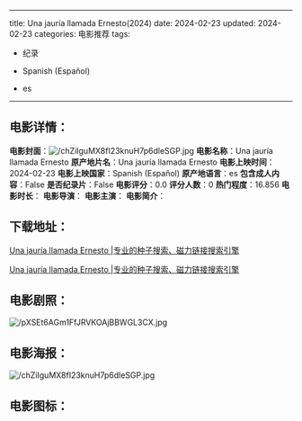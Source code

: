 
---
title: Una jauría llamada Ernesto(2024)
date: 2024-02-23
updated: 2024-02-23
categories: 电影推荐
tags:
- 纪录

- Spanish (Español)
- es
---


> 

## **电影详情**：

**电影封面**：<img src="https://image.tmdb.org/t/p/w200/chZiIguMX8fI23knuH7p6dleSGP.jpg" alt="/chZiIguMX8fI23knuH7p6dleSGP.jpg" title="/chZiIguMX8fI23knuH7p6dleSGP.jpg">
**电影名称**：Una jauría llamada Ernesto
**原产地片名**：Una jauría llamada Ernesto
**电影上映时间**：2024-02-23
**电影上映国家**：Spanish (Español)
**原产地语言**：es
**包含成人内容**：False
**是否纪录片**：False
**电影评分**：0.0
**评分人数**：0
**热门程度**：16.856
**电影时长**：
**电影导演**：
**电影主演**：
**电影简介**：

## **下载地址**：
[Una jauría llamada Ernesto |专业的种子搜索、磁力链接搜索引擎](https://movie.amd794.com:2083/?search=Una%20jaur%C3%ADa%20llamada%20Ernesto&ordering=&mode=match_phrase&page_size=10&page=1)

[Una jauría llamada Ernesto |专业的种子搜索、磁力链接搜索引擎](https://movie.amd794.com:2083/?search=Una%20jaur%C3%ADa%20llamada%20Ernesto&ordering=&mode=match_phrase&page_size=10&page=1)
 

## **电影剧照**：
<img src="https://image.tmdb.org/t/p/original/pXSEt6AGm1FfJRVKOAjBBWGL3CX.jpg" alt="/pXSEt6AGm1FfJRVKOAjBBWGL3CX.jpg" title="/pXSEt6AGm1FfJRVKOAjBBWGL3CX.jpg">

## **电影海报**：
<img src="https://image.tmdb.org/t/p/original/chZiIguMX8fI23knuH7p6dleSGP.jpg" alt="/chZiIguMX8fI23knuH7p6dleSGP.jpg" title="/chZiIguMX8fI23knuH7p6dleSGP.jpg">

## **电影图标**：

